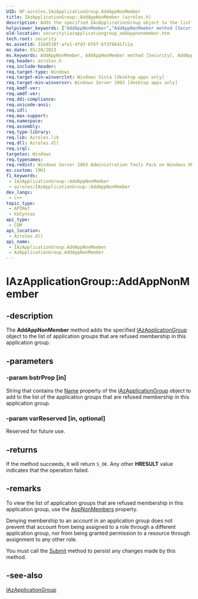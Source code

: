 ```yaml
---
UID: NF:azroles.IAzApplicationGroup.AddAppNonMember
title: IAzApplicationGroup::AddAppNonMember (azroles.h)
description: Adds the specified IAzApplicationGroup object to the list of application groups that are refused membership in this application group.
helpviewer_keywords: ["AddAppNonMember","AddAppNonMember method [Security]","AddAppNonMember method [Security]","AzApplicationGroup object","AddAppNonMember method [Security]","IAzApplicationGroup interface","AzApplicationGroup object [Security]","AddAppNonMember method","IAzApplicationGroup interface [Security]","AddAppNonMember method","IAzApplicationGroup.AddAppNonMember","IAzApplicationGroup::AddAppNonMember","azroles/IAzApplicationGroup::AddAppNonMember","security.iazapplicationgroup_addappnonmember"]
old-location: security\iazapplicationgroup_addappnonmember.htm
tech.root: security
ms.assetid: 31b8538f-afe1-4fd3-bf6f-6f3f0641fc2a
ms.date: 03/20/2023
ms.keywords: AddAppNonMember, AddAppNonMember method [Security], AddAppNonMember method [Security],AzApplicationGroup object, AddAppNonMember method [Security],IAzApplicationGroup interface, AzApplicationGroup object [Security],AddAppNonMember method, IAzApplicationGroup interface [Security],AddAppNonMember method, IAzApplicationGroup.AddAppNonMember, IAzApplicationGroup::AddAppNonMember, azroles/IAzApplicationGroup::AddAppNonMember, security.iazapplicationgroup_addappnonmember
req.header: azroles.h
req.include-header: 
req.target-type: Windows
req.target-min-winverclnt: Windows Vista [desktop apps only]
req.target-min-winversvr: Windows Server 2003 [desktop apps only]
req.kmdf-ver: 
req.umdf-ver: 
req.ddi-compliance: 
req.unicode-ansi: 
req.idl: 
req.max-support: 
req.namespace: 
req.assembly: 
req.type-library: 
req.lib: Azroles.lib
req.dll: Azroles.dll
req.irql: 
targetos: Windows
req.typenames: 
req.redist: Windows Server 2003 Administration Tools Pack on Windows XP
ms.custom: 19H1
f1_keywords:
 - IAzApplicationGroup::AddAppNonMember
 - azroles/IAzApplicationGroup::AddAppNonMember
dev_langs:
 - c++
topic_type:
 - APIRef
 - kbSyntax
api_type:
 - COM
api_location:
 - Azroles.dll
api_name:
 - IAzApplicationGroup.AddAppNonMember
 - AzApplicationGroup.AddAppNonMember
---
```


# IAzApplicationGroup::AddAppNonMember

## -description

The **AddAppNonMember** method adds the specified [IAzApplicationGroup](nn-azroles-iazapplicationgroup.md) object to the list of application groups that are refused membership in this application group.

## -parameters

### -param bstrProp [in]

String that contains the [Name](nf-azroles-iazapplicationgroup-get_name.md) property of the [IAzApplicationGroup](nn-azroles-iazapplicationgroup.md) object to add to the list of the application groups that are refused membership in this application group.

### -param varReserved [in, optional]

Reserved for future use.

## -returns

If the method succeeds, it will return `S_OK`. Any other **HRESULT** value indicates that the operation failed.

## -remarks

To view the list of application groups that are refused membership in this application group, use the [AppNonMembers](nf-azroles-iazapplicationgroup-get_appnonmembers.md) property.

Denying membership to an account in an application group does not prevent that account from being assigned to a role through a different application group, nor from being granted permission to a resource through assignment to any other role.

You must call the [Submit](nf-azroles-iazapplicationgroup-submit.md) method to persist any changes made by this method.

## -see-also

[IAzApplicationGroup](nn-azroles-iazapplicationgroup.md)

